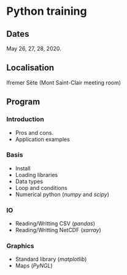 # Python training

## Dates

May 26, 27, 28, 2020.

## Localisation

Ifremer Sète (Mont Saint-Clair meeting room)

## Program

### Introduction
- Pros and cons.
- Application examples

### Basis
- Install
- Loading libraries
- Data types
- Loop and conditions
- Numerical python (*numpy* and *scipy*)

### IO
- Reading/Writting CSV (*pandas*)
- Reading/Writting NetCDF (*xarray*)

### Graphics
- Standard library (*matplotlib*)
- Maps (*PyNGL*)


